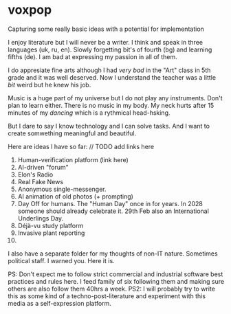 # voxpop
Capturing some really basic ideas with a potential for implementation

I enjoy literature but I will never be a writer. 
I think and speak in three languages (uk, ru, en). Slowly forgetting bit's of fourth (bg) and learning fifths (de). 
I am bad at expressing my passion in all of them.

I do appresiate fine arts although I had *very bad* in  the "Art" class in 5th grade and it was well deserved. 
Now I understand the teacher was a little *bit* weird but he knew his job.

Music is a huge part of my universe but I do not play any instruments. Don't plan to learn either.
There is no music in my body. My neck hurts after 15 minutes of my *dancing* which is a rythmical head-hsking. 

But I dare to say I know technology and I can solve tasks. 
And I want to create somwething meaningful and beautiful.

Here are ideas I have so far:
// TODO add links here
1. Human-verification platform (link here)
2. AI-driven "forum"
4. Elon's Radio
5. Real Fake News
6. Anonymous single-messenger.
7. AI animation of old photos (+ prompting)
8. Day Off for humans. The "Human Day" once in for years. In 2028 someone should already celebrate it. 29th Feb also an International Underlings Day. 
9. Déjà-vu study platform
10. Invasive plant reporting
11.   

I also have a separate folder for my thoughts of non-IT nature. Sometimes political staff. I warned you. Here it is.


PS:  Don't expect me to follow strict commercial and industrial software best practices and rules here. I feed family of six following them and making sure others are also follow them 40hrs a week.
PS2: I will probably try to write this as some kind of a techno-post-literature and experiment with this media as a self-expression platform.




